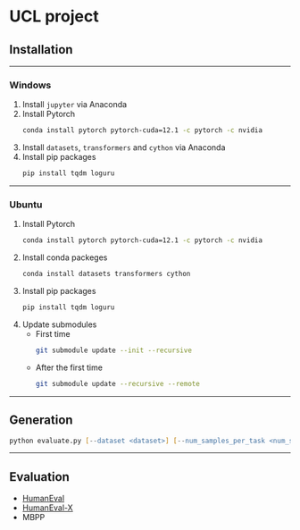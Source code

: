 # UCL project
## Installation

---
### Windows
1. Install `jupyter` via Anaconda
2. Install Pytorch
    ```zsh
    conda install pytorch pytorch-cuda=12.1 -c pytorch -c nvidia
    ```
3. Install `datasets`, `transformers` and `cython` via Anaconda
4. Install pip packages
    ```zsh
    pip install tqdm loguru
    ```
---
### Ubuntu
1. Install Pytorch
    ```zsh
    conda install pytorch pytorch-cuda=12.1 -c pytorch -c nvidia
    ```
2. Install conda packeges
   ```zsh
   conda install datasets transformers cython
   ```
3. Install pip packages
    ```zsh
    pip install tqdm loguru
    ```
4. Update submodules
   - First time
       ```zsh
       git submodule update --init --recursive
       ```
    - After the first time
       ```zsh
       git submodule update --recursive --remote
       ```
---
## Generation
```zsh
python evaluate.py [--dataset <dataset>] [--num_samples_per_task <num_samples_per_task>]
```
---
## Evaluation
- [HumanEval](human-eval/README.md)
- [HumanEval-X](CodeGeeX/codegeex/benchmark/README_zh.md)
- MBPP
